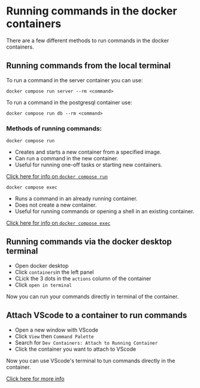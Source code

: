 # Running commands in the docker containers

There are a few different methods to run commands in the docker containers.

## Running commands from the local terminal

To run a command in the server container you can use:

`docker compose run server --rm <command>`

To run a command in the postgresql container use:

`docker compose run db --rm <command>`

### Methods of running commands:

`docker compose run`

- Creates and starts a new container from a specified image.
- Can run a command in the new container.
- Useful for running one-off tasks or starting new containers.

[Click here for info on `docker compose run`](https://docs.docker.com/reference/cli/docker/compose/run)

`docker compose exec`

- Runs a command in an already running container.
- Does not create a new container.
- Useful for running commands or opening a shell in an existing container.

[Click here for info on `docker compose exec`](https://docs.docker.com/reference/cli/docker/compose/exec)

## Running commands via the docker desktop terminal

- Open docker desktop
- Click `containers`in the left panel
- CLick the 3 dots in the `actions` column of the container
- Click `open in terminal`

Now you can run your commands directly in terminal of the container.

## Attach VScode to a container to run commands

- Open a new window with VScode
- Click `View` then `Command Palette`
- Search for `Dev Containers: Attach to Running Container`
- Click the container you want to attach to VScode

Now you can use VScode's terminal to tun commands directly in the container.

[Click here for more info](https://code.visualstudio.com/docs/devcontainers/attach-container)
